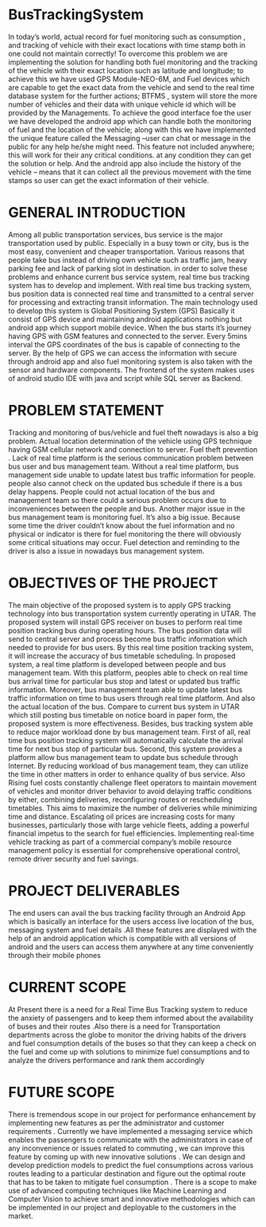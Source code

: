 # BusTrackingSystem
In today’s world, actual record for fuel monitoring such as consumption , and
tracking of vehicle with their exact locations with time stamp both in one could not
maintain correctly! To overcome this problem we are implementing the solution for
handling both fuel monitoring and the tracking of the vehicle with their exact location
such as latitude and longitude; to achieve this we have used GPS Module-NEO-6M, and
Fuel devices which are capable to get the exact data from the vehicle and send to the real
time database system for the further actions; BTFMS , system will store the more number
of vehicles and their data with unique vehicle id which will be provided by the
Managements. To achieve the good interface foe the user we have developed the android
app which can handle both the monitoring of fuel and the location of the vehicle; along
with this we have implemented the unique feature called the Messaging –user can chat or
message in the public for any help he/she might need. This feature not included
anywhere; this will work for their any critical conditions. at any condition they can get
the solution or help. And the android app also include the history of the vehicle – means
that it can collect
all the previous movement with the time stamps so user can get the exact information of
their vehicle.

# GENERAL INTRODUCTION
Among all public transportation services, bus service is the major transportation
used by public. Especially in a busy town or city, bus is the most easy, convenient and
cheaper transportation. Various reasons that people take bus instead of driving own
vehicle such as traffic jam, heavy parking fee and lack of parking slot in destination. in
order to solve these problems and enhance current bus service system, real time bus
tracking system has to develop and implement. With real time bus tracking system, bus
position data is connected real time and transmitted to a central server for processing and
extracting transit information. The main technology used to develop this system is Global
Positioning System (GPS) Basically it consist of GPS device and maintaining android
applications nothing but android app which support mobile device. When the bus starts
it’s journey having GPS with GSM features and connected to the server. Every 5mins
interval the GPS coordinates of the bus is capable of connecting to the server. By the help
of GPS we can access the information with secure through android app and also fuel
monitoring system is also taken with the sensor and hardware components. The frontend
of the system makes uses of android studio IDE with java and script while SQL server as
Backend.
# PROBLEM STATEMENT
Tracking and monitoring of bus/vehicle and fuel theft nowadays is also a big problem.
Actual location determination of the vehicle using GPS technique having GSM cellular
network and connection to server. Fuel theft prevention .
Lack of real time platform is the serious communication problem between bus user and
bus management team. Without a real time platform, bus management side unable to
update latest bus traffic information for people. people also cannot check on the updated
bus schedule if there is a bus delay happens. People could not actual location of the bus
and management team so there could a serious problem occurs due to inconveniences
between the people and bus. Another major issue in the bus management team is
monitoring fuel. It’s also a big issue. Because some time the driver couldn’t know about
the fuel information and no physical or indicator is there for fuel monitoring the there
will obviously some critical situations may occur. Fuel detection and reminding to the
driver is also a issue in nowadays bus management system.
# OBJECTIVES OF THE PROJECT
The main objective of the proposed system is to apply GPS tracking technology
into bus transportation system currently operating in UTAR. The proposed system will
install GPS receiver on buses to perform real time position tracking bus during operating
hours. The bus position data will send to central server and process become bus traffic
information which needed to provide for bus users. By this real time position tracking
system, it will increase the accuracy of bus timetable scheduling.
In proposed system, a real time platform is developed between people and bus
management team. With this platform, peoples able to check on real time bus arrival time
for particular bus stop and latest or updated bus traffic information. Moreover, bus
management team able to update latest bus traffic information on time to bus users
through real time platform. And also the actual location of the bus. Compare to current
bus system in UTAR which still posting bus timetable on notice board in paper form, the
proposed system is more effectiveness. Besides, bus tracking system able to reduce major
workload done by bus management team. First of all, real time bus position tracking
system will automatically calculate the arrival time for next bus stop of particular bus.
Second, this system provides a platform allow bus management team to update bus
schedule through Internet. By reducing workload of bus management team, they can
utilize the time in other matters in order to enhance quality of bus service.
Also Rising fuel costs constantly challenge fleet operators to maintain movement
of vehicles and monitor driver behavior to avoid delaying traffic conditions by either,
combining deliveries, reconfiguring routes or rescheduling timetables. This aims to
maximize the number of deliveries while minimizing time and distance. Escalating oil
prices are increasing costs for many businesses, particularly those with large vehicle
fleets, adding a powerful financial impetus to the search for fuel efficiencies.
Implementing real-time vehicle tracking as part of a commercial company’s mobile
resource management policy is essential for comprehensive operational control, remote
driver security and fuel savings.

# PROJECT DELIVERABLES
The end users can avail the bus tracking facility through an Android App which is
basically an interface for the users access live location of the bus, messaging system and
fuel details .All these features are displayed with the help of an android application which
is compatible with all versions of android and the users can access them anywhere at any
time conveniently through their mobile phones
# CURRENT SCOPE
At Present there is a need for a Real Time Bus Tracking system to reduce the anxiety of
passengers and to keep them informed about the availability of buses and their routes
.Also there is a need for Transportation departments across the globe to monitor the
driving habits of the drivers and fuel consumption details of the buses so that they can
keep a check on the fuel and come up with solutions to minimize fuel consumptions and
to analyze the drivers performance and rank them accordingly
# FUTURE SCOPE
There is tremendous scope in our project for performance enhancement by implementing
new features as per the administrator and customer requirements . Currently we have
implemented a messaging service which enables the passengers to communicate with the
administrators in case of any inconvenience or issues related to commuting , we can
improve this feature by coming up with new innovative solutions . We can design and
develop prediction models to predict the fuel consumptions across various routes leading
to a particular destination and figure out the optimal route that has to be taken to mitigate
fuel consumption . There is a scope to make use of advanced computing techniques like
Machine Learning and Computer Vision to achieve smart and innovative methodologies
which can be implemented in our project and deployable to the customers in the market.
